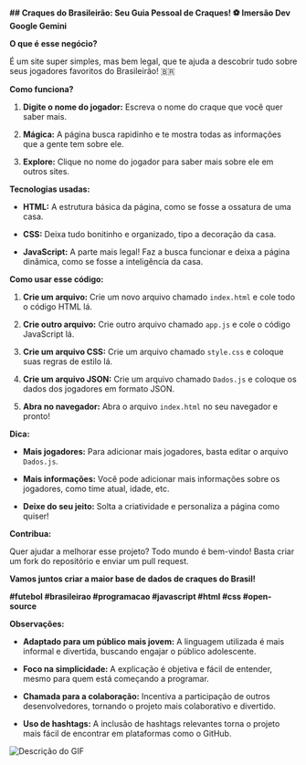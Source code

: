 **## Craques do Brasileirão: Seu Guia Pessoal de Craques! ⚽️ Imersão Dev Google Gemini**



**O que é esse negócio?**



É um site super simples, mas bem legal, que te ajuda a descobrir tudo sobre seus jogadores favoritos do Brasileirão! 🇧🇷



**Como funciona?**



1. **Digite o nome do jogador:** Escreva o nome do craque que você quer saber mais.

2. **Mágica:** A página busca rapidinho e te mostra todas as informações que a gente tem sobre ele.

3. **Explore:** Clique no nome do jogador para saber mais sobre ele em outros sites.



**Tecnologias usadas:**



* **HTML:** A estrutura básica da página, como se fosse a ossatura de uma casa.

* **CSS:** Deixa tudo bonitinho e organizado, tipo a decoração da casa.

* **JavaScript:** A parte mais legal! Faz a busca funcionar e deixa a página dinâmica, como se fosse a inteligência da casa.



**Como usar esse código:**



1. **Crie um arquivo:** Crie um novo arquivo chamado `index.html` e cole todo o código HTML lá.

2. **Crie outro arquivo:** Crie outro arquivo chamado `app.js` e cole o código JavaScript lá.

3. **Crie um arquivo CSS:** Crie um arquivo chamado `style.css` e coloque suas regras de estilo lá.

4. **Crie um arquivo JSON:** Crie um arquivo chamado `Dados.js` e coloque os dados dos jogadores em formato JSON.

5. **Abra no navegador:** Abra o arquivo `index.html` no seu navegador e pronto!



**Dica:**



* **Mais jogadores:** Para adicionar mais jogadores, basta editar o arquivo `Dados.js`.

* **Mais informações:** Você pode adicionar mais informações sobre os jogadores, como time atual, idade, etc.

* **Deixe do seu jeito:** Solta a criatividade e personaliza a página como quiser!



**Contribua:**



Quer ajudar a melhorar esse projeto? Todo mundo é bem-vindo! Basta criar um fork do repositório e enviar um pull request.



**Vamos juntos criar a maior base de dados de craques do Brasil!** 



**#futebol #brasileirao #programacao #javascript #html #css #open-source**



**Observações:**



* **Adaptado para um público mais jovem:** A linguagem utilizada é mais informal e divertida, buscando engajar o público adolescente.

* **Foco na simplicidade:** A explicação é objetiva e fácil de entender, mesmo para quem está começando a programar.

* **Chamada para a colaboração:** Incentiva a participação de outros desenvolvedores, tornando o projeto mais colaborativo e divertido.

* **Uso de hashtags:** A inclusão de hashtags relevantes torna o projeto mais fácil de encontrar em plataformas como o GitHub.





![Descrição do GIF](https://i.gifer.com/Qxlk.gif)

